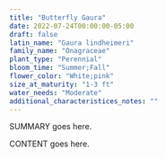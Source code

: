 ```yaml
---
title: "Butterfly Gaura"
date: 2022-07-24T00:00:00-05:00
draft: false
latin_name: "Gaura lindheimeri"
family_name: "Onagraceae"
plant_type: "Perennial"
bloom_time: "Summer;Fall"
flower_color: "White;pink"
size_at_maturity: "1-3 ft"
water_needs: "Moderate"
additional_characteristices_notes: ""
---
```


SUMMARY goes here.

<!--more-->

CONTENT goes here.